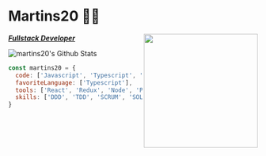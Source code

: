 # Martins20 👨‍💻

<img align='right' src="https://media.giphy.com/media/ZVik7pBtu9dNS/giphy.gif" width="230">

<p><em><b><a href="https://martins20.github.io/Curriculum/">Fullstack Developer </a></br></b></em></p> 


<img align="center" src="https://github-readme-stats.vercel.app/api?username=martins20&show_icons=true&hide_border=true" alt="martins20's Github Stats">


```javascript
const martins20 = {
  code: ['Javascript', 'Typescript', 'HTML', 'CSS'],
  favoriteLanguage: ['Typescript'],
  tools: ['React', 'Redux', 'Node', 'Php', 'Docker', 'PostgresQL', 'MySql', 'Jest', 'Linux', 'Kubernetes', 'Rancher'],
  skills: ['DDD', 'TDD', 'SCRUM', 'SOLID', 'AWS', 'DevOps']
}
```



